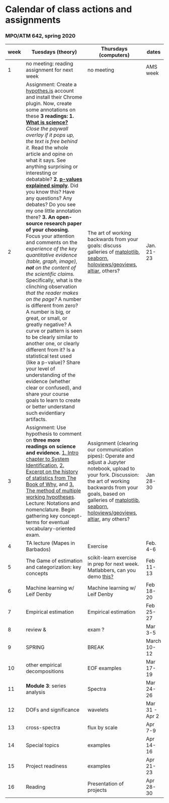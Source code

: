 # Calendar of class actions and assignments 
### MPO/ATM 642, spring 2020

week | Tuesdays (theory) | Thursdays (computers) | dates
-----|----------|-----------|------
1 | no meeting: reading assignment for next week | no meeting | AMS week 
2 | Assignment: Create a [hypothes.is](https://web.hypothes.is/start/) account and install their Chrome plugin. Now, create some annotations on these **3 readings: 1.** [**What is science?**](https://www.nap.edu/read/13163/chapter/4) *Close the paywall overlay if it pops up, the text is free behind it.* Read the whole article and opine on what it says. See anything surprising or interesting or debatable? **2.** [**p-values explained simply**](https://towardsdatascience.com/p-value-explained-simply-for-data-scientists-4c0cd7044f14). Did you know this? Have any questions? Any debates? Do you see my one little annotation there? **3. An open-source research paper of your choosing.** Focus your attention and comments on the *experience of the key quantitative evidence (table, graph, image), **not** on the content of the scientific claims.* Specifically, what is the clinching observation *that the reader makes on the page?* A number is different from zero? A number is big, or great, or small, or greatly negative? A curve or pattern is seen to be clearly similar to another one, or clearly different from it? Is a statistical test used (like a p-value)? Share your level of understanding of the evidence (whether clear or confused), and share your course goals to learn to create or better understand such evidentiary artifacts.  | The art of working backwards from your goals: discuss galleries of [matplotlib](https://matplotlib.org/gallery.html), [seaborn](https://seaborn.pydata.org/examples/index.html), [holoviews/geoviews](https://holoviews.org/gallery/index.html), [altiar](https://altair-viz.github.io/gallery/index.html), others? | Jan. 21-23
3 | Assignment: Use hypothesis to comment on **three more readings on science and evidence.** [1. Intro chapter to System Identification](https://weather.rsmas.miami.edu/bmapes/http/pagestuff/system-identification-intro_sw.pdf), [2. Excerpt on the history of statistics from The Book of Why](https://weather.rsmas.miami.edu/bmapes/http/pagestuff/BookOfWhy_excerpt_sw.pdf), and [3. The method of multiple working hypotheses](https://www.whoi.edu/cms/files/chamberlin65sci_72744.pdf). Lecture: Notations and nomenclature. Begin gathering key concept-terms for eventual vocabulary-oriented exam. | Assignment (clearing our communication pipes): Operate and adjust a Jupyter notebook, upload to your fork. Discussion: the art of working backwards from your goals, based on galleries of [matplotlib](https://matplotlib.org/gallery.html), [seaborn](https://seaborn.pydata.org/examples/index.html), [holoviews/geoviews](https://holoviews.org/gallery/index.html), [altiar](https://altair-viz.github.io/gallery/index.html), any others?  | Jan 28-30
4 | TA lecture (Mapes in Barbados) | Exercise |  Feb. 4-6
5 | The Game of estimation and categorization: key concepts | scikit-learn exercise in prep for next week. Matlabbers, can you demo [this?](https://www.mathworks.com/matlabcentral/fileexchange/71819-face-age-and-emotion-detection) | Feb 11-13
6 | Machine learning w/ Leif Denby      | Machine learning w/ Leif Denby      | Feb 18-20
7 | Empirical estimation |  Empirical estimation |  Feb 25-27
8 | review & | exam ? | Mar 3-5
9 | SPRING | BREAK | March 10-12
10 | other empirical decompositions | EOF examples  |  Mar 17-19
11| **Module 3**: series analysis | Spectra  | Mar 24-26
12| DOFs and significance   |  wavelets    | Mar 31 - Apr 2
13| cross-spectra | flux by scale | Apr 7-9
14| Special topics | examples | Apr 14-16
15| Project readiness | examples  | Apr 21-23
16| Reading | Presentation of projects | Apr 28-30

